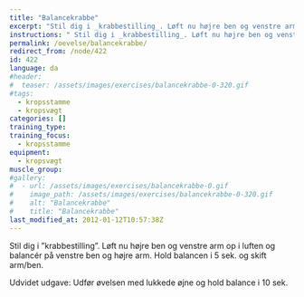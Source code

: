 ```yaml
---
title: "Balancekrabbe"
excerpt: "Stil dig i _krabbestilling_. Løft nu højre ben og venstre arm op i luften og balancér på venstre ben og højre arm. Hold balancen i 5 sek. og skift arm/ben."
instructions: " Stil dig i _krabbestilling_. Løft nu højre ben og venstre arm op i luften og balancér på venstre ben og højre arm. Hold balancen i 5 sek. og skift arm/ben."
permalink: /oevelse/balancekrabbe/
redirect_from: /node/422
id: 422
language: da
#header:
#  teaser: /assets/images/exercises/balancekrabbe-0-320.gif
#tags:
  - kropsstamme
  - kropsvægt
categories: []
training_type: 
training_focus: 
  - kropsstamme
equipment:
  - kropsvægt
muscle_group:
#gallery:
#  - url: /assets/images/exercises/balancekrabbe-0.gif
#    image_path: /assets/images/exercises/balancekrabbe-0-320.gif
#    alt: "Balancekrabbe"
#    title: "Balancekrabbe"
last_modified_at: 2012-01-12T10:57:38Z
---
```


 Stil dig i ”krabbestilling”. Løft nu højre ben og venstre arm op i luften og balancér på venstre ben og højre arm. Hold balancen i 5 sek. og skift arm/ben.

Udvidet udgave: Udfør øvelsen med lukkede øjne og hold balance i 10 sek.
